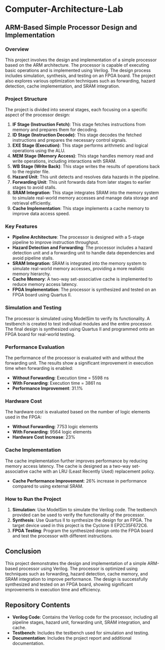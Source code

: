 # Computer-Architecture-Lab

## ARM-Based Simple Processor Design and Implementation

### Overview
This project involves the design and implementation of a simple processor based on the ARM architecture. The processor is capable of executing basic operations and is implemented using Verilog. The design process includes simulation, synthesis, and testing on an FPGA board. The project also explores various optimization techniques such as forwarding, hazard detection, cache implementation, and SRAM integration.

### Project Structure
The project is divided into several stages, each focusing on a specific aspect of the processor design:

1. **IF Stage (Instruction Fetch)**: This stage fetches instructions from memory and prepares them for decoding.
2. **ID Stage (Instruction Decode)**: This stage decodes the fetched instructions and prepares the necessary control signals.
3. **EXE Stage (Execution)**: This stage performs arithmetic and logical operations using the ALU.
4. **MEM Stage (Memory Access)**: This stage handles memory read and write operations, including interactions with SRAM.
5. **WB Stage (Write Back)**: This stage writes the results of operations back to the register file.
6. **Hazard Unit**: This unit detects and resolves data hazards in the pipeline.
7. **Forwarding Unit**: This unit forwards data from later stages to earlier stages to avoid stalls.
8. **SRAM Integration**: This stage integrates SRAM into the memory system to simulate real-world memory accesses and manage data storage and retrieval efficiently.
9. **Cache Implementation**: This stage implements a cache memory to improve data access speed.

### Key Features
- **Pipeline Architecture**: The processor is designed with a 5-stage pipeline to improve instruction throughput.
- **Hazard Detection and Forwarding**: The processor includes a hazard detection unit and a forwarding unit to handle data dependencies and avoid pipeline stalls.
- **SRAM Integration**: SRAM is integrated into the memory system to simulate real-world memory accesses, providing a more realistic memory hierarchy.
- **Cache Memory**: A two-way set-associative cache is implemented to reduce memory access latency.
- **FPGA Implementation**: The processor is synthesized and tested on an FPGA board using Quartus II.

### Simulation and Testing
The processor is simulated using ModelSim to verify its functionality. A testbench is created to test individual modules and the entire processor. The final design is synthesized using Quartus II and programmed onto an FPGA board for real-world testing.

### Performance Evaluation
The performance of the processor is evaluated with and without the forwarding unit. The results show a significant improvement in execution time when forwarding is enabled:

- **Without Forwarding**: Execution time = 5598 ns
- **With Forwarding**: Execution time = 3861 ns
- **Performance Improvement**: 31.1%

### Hardware Cost
The hardware cost is evaluated based on the number of logic elements used in the FPGA:

- **Without Forwarding**: 7753 logic elements
- **With Forwarding**: 9564 logic elements
- **Hardware Cost Increase**: 23%

### Cache Implementation
The cache implementation further improves performance by reducing memory access latency. The cache is designed as a two-way set-associative cache with an LRU (Least Recently Used) replacement policy.

- **Cache Performance Improvement**: 26% increase in performance compared to using external SRAM.

### How to Run the Project
1. **Simulation**: Use ModelSim to simulate the Verilog code. The testbench provided can be used to verify the functionality of the processor.
2. **Synthesis**: Use Quartus II to synthesize the design for an FPGA. The target device used in this project is the Cyclone II EP2C35F672C6.
3. **FPGA Testing**: Program the synthesized design onto the FPGA board and test the processor with different instructions.

## Conclusion
This project demonstrates the design and implementation of a simple ARM-based processor using Verilog. The processor is optimized using techniques such as forwarding, hazard detection, cache memory, and SRAM integration to improve performance. The design is successfully synthesized and tested on an FPGA board, showing significant improvements in execution time and efficiency.

## Repository Contents
- **Verilog Code**: Contains the Verilog code for the processor, including all pipeline stages, hazard unit, forwarding unit, SRAM integration, and cache.
- **Testbench**: Includes the testbench used for simulation and testing.
- **Documentation**: Includes the project report and additional documentation.
